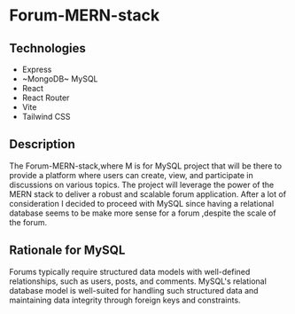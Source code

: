 # Forum-MERN-stack

## Technologies
- Express
- ~MongoDB~ MySQL
- React
- React Router
- Vite
- Tailwind CSS

## Description

The Forum-MERN-stack,where M is for MySQL project that will be there to provide a platform where users can create, view, and participate in discussions on various topics. 
The project will leverage the power of the MERN stack to deliver a robust and scalable forum application.
After a lot of consideration I decided to proceed with MySQL since having a relational database seems to be make more sense for a forum ,despite the scale of the forum.

## Rationale for MySQL
Forums typically require structured data models with well-defined relationships, such as users, posts, and comments. MySQL's relational database model is well-suited for handling such structured data and maintaining data integrity through foreign keys and constraints.
